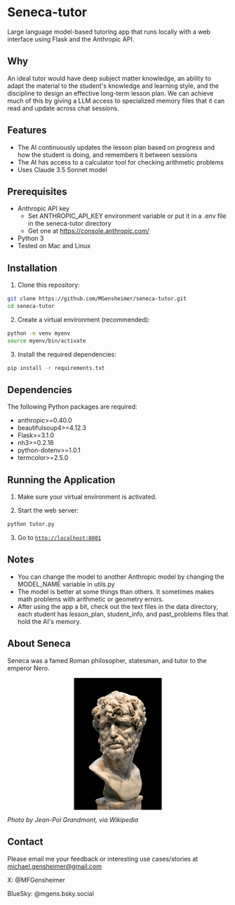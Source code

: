 # Seneca-tutor

Large language model-based tutoring app that runs locally with a web interface using Flask and the Anthropic API.

## Why

An ideal tutor would have deep subject matter knowledge, an ability to adapt the material to the student's knowledge and learning style, and the discipline to design an effective long-term lesson plan. We can achieve much of this by giving a LLM access to specialized memory files that it can read and update across chat sessions.

## Features

- The AI continuously updates the lesson plan based on progress and how the student is doing, and remembers it between sessions
- The AI has access to a calculator tool for checking arithmetic problems
- Uses Claude 3.5 Sonnet model

## Prerequisites

- Anthropic API key
  - Set ANTHROPIC_API_KEY environment variable or put it in a .env file in the seneca-tutor directory
  - Get one at https://console.anthropic.com/
- Python 3
- Tested on Mac and Linux

## Installation

1. Clone this repository:

```bash
git clone https://github.com/MGensheimer/seneca-tutor.git
cd seneca-tutor
```

2. Create a virtual environment (recommended):

```bash
python -m venv myenv
source myenv/bin/activate
```

3. Install the required dependencies:

```bash
pip install -r requirements.txt
```

## Dependencies

The following Python packages are required:
- anthropic>=0.40.0
- beautifulsoup4>=4.12.3
- Flask>=3.1.0
- nh3>=0.2.18
- python-dotenv>=1.0.1
- termcolor>=2.5.0

## Running the Application

1. Make sure your virtual environment is activated.

2. Start the web server:

```bash
python tutor.py
```

3. Go to [`http://localhost:8001`](http://localhost:8001)

## Notes

- You can change the model to another Anthropic model by changing the MODEL_NAME variable in utils.py
- The model is better at some things than others. It sometimes makes math problems with arithmetic or geometry errors.
- After using the app a bit, check out the text files in the data directory, each student has lesson_plan, student_info, and past_problems files that hold the AI's memory.

## About Seneca

Seneca was a famed Roman philosopher, statesman, and tutor to the emperor Nero.

<img src="seneca.jpeg" width="200" alt="Seneca" style="display: block; margin: 0 auto;">

*Photo by Jean-Pol Grandmont, via Wikipedia*

## Contact

Please email me your feedback or interesting use cases/stories at michael.gensheimer@gmail.com

X: @MFGensheimer

BlueSky: @mgens.bsky.social